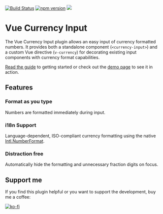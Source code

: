 [![Build Status](https://travis-ci.com/dm4t2/vue-currency-input.svg?branch=master)](https://travis-ci.com/dm4t2/vue-currency-input)
[![npm version](https://badge.fury.io/js/vue-currency-input.svg)](https://badge.fury.io/js/vue-currency-input)
![](https://img.shields.io/npm/l/vue-currency-input.svg)

# Vue Currency Input
The Vue Currency Input plugin allows an easy input of currency formatted numbers. It provides both a standalone component (`<currency-input>`) and a custom Vue directive (`v-currency`) for decorating existing input components with currency format capabilities.

[Read the guide](https://dm4t2.github.io/vue-currency-input/guide/) to getting started or check out the [demo page](https://dm4t2.github.io/vue-currency-input/demo/) to see it in action.

## Features
### Format as you type
Numbers are formatted immediately during input.

### i18n Support
Language-dependent, ISO-compliant currency formatting using the native [Intl.NumberFormat](https://developer.mozilla.org/de/docs/Web/JavaScript/Reference/Global_Objects/NumberFormat).

### Distraction free
Automatically hide the formatting and unnecessary fraction digits on focus.

## Support me
If you find this plugin helpful or you want to support the development, buy me a coffee:

[![ko-fi](https://www.ko-fi.com/img/githubbutton_sm.svg)](https://ko-fi.com/D1D6SXEA)